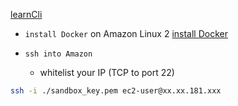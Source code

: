 

[learnCli](https://www.youtube.com/watch?v=PWAnY-w1SGQ&pp=ygUHYXdzIGNsaQ%3D%3D)

- `install Docker` on Amazon Linux 2
[install Docker](https://www.cyberciti.biz/faq/how-to-install-docker-on-amazon-linux-2/)

- `ssh into Amazon`
    - whitelist your IP (TCP to port 22)
```bash
ssh -i ./sandbox_key.pem ec2-user@xx.xx.181.xxx
```